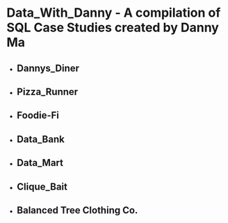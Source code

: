 # Data_With_Danny - A compilation of SQL Case Studies created by Danny Ma

- ## Dannys_Diner
- ## Pizza_Runner
- ## Foodie-Fi
- ## Data_Bank
- ## Data_Mart
- ## Clique_Bait
- ## Balanced Tree Clothing Co.
